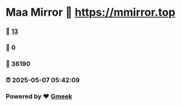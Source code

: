 # Maa Mirror :link: https://mmirror.top 
### :page_facing_up: [13](https://mmirror.top/tag.html) 
### :speech_balloon: 0 
### :hibiscus: 36190 
### :alarm_clock: 2025-05-07 05:42:09 
### Powered by :heart: [Gmeek](https://github.com/Meekdai/Gmeek)
